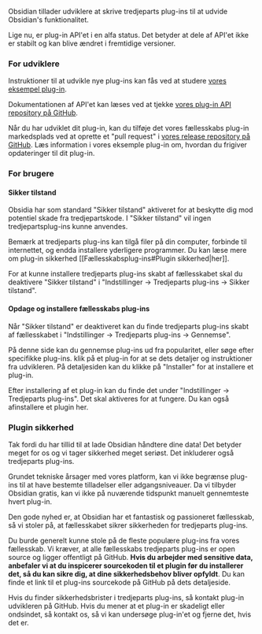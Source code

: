 Obsidian tillader udviklere at skrive tredjeparts plug-ins til at udvide Obsidian's funktionalitet.

Lige nu, er plug-in API'et i en alfa status. Det betyder at dele af API'et ikke er stabilt og kan blive ændret i fremtidige versioner.

### For udviklere

Instruktioner til at udvikle nye plug-ins kan fås ved at studere [vores eksempel plug-in](https://github.com/obsidianmd/obsidian-sample-plugin).

Dokumentationen af API'et kan læses ved at tjekke [vores plug-in API repository på GitHub](https://github.com/obsidianmd/obsidian-api).

Når du har udviklet dit plug-in, kan du tilføje det vores fællesskabs plug-in markedsplads ved at oprette et "pull request" i [vores release repository på GitHub](https://github.com/obsidianmd/obsidian-releases). Læs information i vores eksemple plug-in om, hvordan du frigiver opdateringer til dit plug-in.

### For brugere

#### Sikker tilstand

Obsidia har som standard "Sikker tilstand" aktiveret for at beskytte dig mod potentiel skade fra tredjepartskode. I "Sikker tilstand" vil ingen tredjepartsplug-ins kunne anvendes.

Bemærk at tredjeparts plug-ins kan tilgå filer på din computer, forbinde til internettet, og endda installere yderligere programmer. Du kan læse mere om plug-in sikkerhed [[Fællesskabsplug-ins#Plugin sikkerhed|her]].

For at kunne installere tredjeparts plug-ins skabt af fællesskabet skal du deaktivere "Sikker tilstand" i "Indstillinger -> Tredjeparts plug-ins -> Sikker tilstand".

#### Opdage og installere fællesskabs plug-ins

Når "Sikker tilstand" er deaktiveret kan du finde tredjeparts plug-ins skabt af fællesskabet i "Indstillinger -> Tredjeparts plug-ins -> Gennemse".

På denne side kan du gennemse plug-ins ud fra popularitet, eller søge efter specifikke plug-ins. klik på et plug-in for at se dets detaljer og instruktioner fra udvikleren. På detaljesiden kan du klikke på "Installer" for at installere et plug-in.

Efter installering af et plug-in kan du finde det under "Indstillinger -> Tredjeparts plug-ins". Det skal aktiveres for at fungere. Du kan også afinstallere et plugin her.

### Plugin sikkerhed

Tak fordi du har tillid til at lade Obsidian håndtere dine data! Det betyder meget for os og vi tager sikkerhed meget seriøst. Det inkluderer også tredjeparts plug-ins.

Grundet tekniske årsager med vores platform, kan vi ikke begrænse plug-ins til at have bestemte tilladelser eller adgangsniveauer. Da vi tilbyder Obsidian gratis, kan vi ikke på nuværende tidspunkt manuelt gennemteste hvert plug-in.

Den gode nyhed er, at Obsidian har et fantastisk og passioneret fællesskab, så vi stoler på, at fællesskabet sikrer sikkerheden for tredjeparts plug-ins.

Du burde generelt kunne stole på de fleste populære plug-ins fra vores fællesskab. Vi kræver, at alle fællesskabs tredjeparts plug-ins er open source og ligger offentligt på GitHub. **Hvis du arbejder med sensitive data, anbefaler vi at du inspicerer sourcekoden til et plugin før du installerer det, så du kan sikre dig, at dine sikkerhedsbehov bliver opfyldt**. Du kan finde et link til et plug-ins sourcekode på GitHub på dets detaljeside.

Hvis du finder sikkerhedsbrister i tredjeparts plug-ins, så kontakt plug-in udvikleren på GitHub. Hvis du mener at et plug-in er skadeligt eller ondsindet, så kontakt os, så vi kan undersøge plug-in'et og fjerne det, hvis det er.
